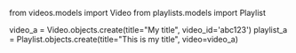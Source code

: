 from videos.models import Video
from playlists.models import Playlist

video_a = Video.objects.create(title="My title", 
video_id='abc123')
playlist_a = Playlist.objects.create(title="This is my title", 
video=video_a)
